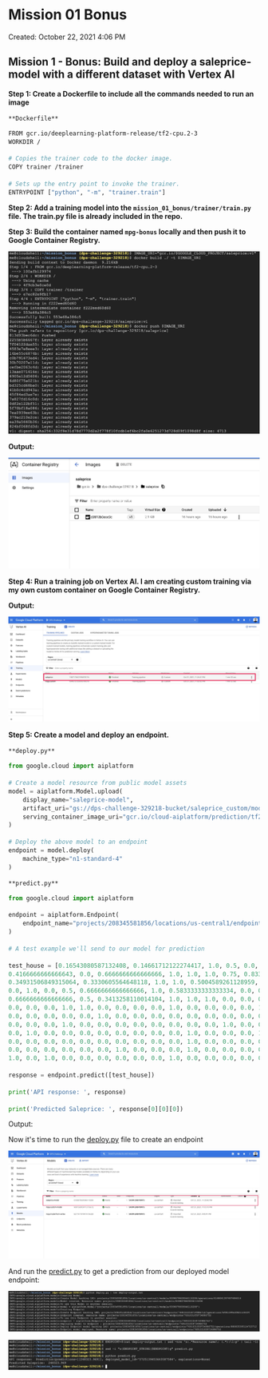 # Mission 01 Bonus

Created: October 22, 2021 4:06 PM

## Mission 1 - Bonus: Build and deploy a saleprice-model with a different dataset with Vertex AI

**Step 1: Create a Dockerfile to include all the commands needed to run an image**

`**Dockerfile**`

```bash
FROM gcr.io/deeplearning-platform-release/tf2-cpu.2-3
WORKDIR /

# Copies the trainer code to the docker image.
COPY trainer /trainer

# Sets up the entry point to invoke the trainer.
ENTRYPOINT ["python", "-m", "trainer.train"]
```

**Step 2: Add a training model into the `mission_01_bonus/trainer/train.py` file. The train.py file is already included in the repo.**

**Step 3: Build the container named `mpg-bonus` locally and then push it to Google Container Registry.** 

![Untitled](Mission%2001%20Bonus%20d721a754efe448b2b80ae97bab7f43d5/Untitled.png)

**Output:**

![Untitled](Mission%2001%20Bonus%20d721a754efe448b2b80ae97bab7f43d5/Untitled%201.png)

**Step 4: Run a training job on Vertex AI. I am creating custom training via my own custom container on Google Container Registry.**

**Output:**

![Untitled](Mission%2001%20Bonus%20d721a754efe448b2b80ae97bab7f43d5/Untitled%202.png)

**Step 5: Create a model and deploy an endpoint.**

`**deploy.py**`

```python
from google.cloud import aiplatform

# Create a model resource from public model assets
model = aiplatform.Model.upload(
    display_name="saleprice-model",
    artifact_uri="gs://dps-challenge-329218-bucket/saleprice_custom/model",
    serving_container_image_uri="gcr.io/cloud-aiplatform/prediction/tf2-cpu.2-3:latest"
)

# Deploy the above model to an endpoint
endpoint = model.deploy(
    machine_type="n1-standard-4"
)
```

`**predict.py**`

```python
from google.cloud import aiplatform

endpoint = aiplatform.Endpoint(
    endpoint_name="projects/208345581856/locations/us-central1/endpoints/7691031059734986752"
)

# A test example we'll send to our model for prediction

test_house = [0.16543080587132408, 0.14661712122274417, 1.0, 0.5, 0.0, 0.0, 0.5555555555555556, 0.6159420289855078,
0.4166666666666643, 0.0, 0.6666666666666666, 1.0, 1.0, 1.0, 0.75, 0.8333333333333333, 0.21598157335223248, 1.0, 0.0,
0.34931506849315064, 0.3330605564648118, 1.0, 1.0, 0.5004589261128959, 0.0, 0.0, 0.41088922381311227, 0.3333333333333333,
0.0, 1.0, 0.0, 0.5, 0.6666666666666666, 1.0, 0.5833333333333334, 0.0, 0.6666666666666666, 1.0, 0.9825870646766168,
0.6666666666666666, 0.5, 0.3413258110014104, 1.0, 1.0, 1.0, 0.0, 0.0, 0.36231884057971014,
0.0, 0.0, 0.0, 1.0, 1.0, 0.0, 0.0, 0.0, 0.0, 1.0, 0.0, 0.0, 0.0, 0.0, 1.0, 0.0, 1.0, 0.0, 0.0, 0.0, 0.0,
0.0, 0.0, 0.0, 0.0, 0.0, 1.0, 0.0, 0.0, 0.0, 0.0, 0.0, 0.0, 0.0, 0.0, 0.0, 0.0, 0.0, 0.0, 0.0, 0.0, 0.0, 0.0, 0.0,
0.0, 0.0, 0.0, 1.0, 0.0, 0.0, 0.0, 0.0, 0.0, 0.0, 0.0, 0.0, 1.0, 0.0, 0.0, 0.0, 0.0, 0.0, 1.0, 0.0, 0.0, 0.0, 0.0, 0.0,
0.0, 1.0, 0.0, 0.0, 0.0, 0.0, 0.0, 0.0, 0.0, 0.0, 1.0, 0.0, 0.0, 0.0, 1.0, 0.0, 0.0, 0.0, 0.0, 0.0, 0.0, 0.0, 0.0, 0.0,
0.0, 0.0, 0.0, 0.0, 0.0, 0.0, 0.0, 0.0, 0.0, 0.0, 1.0, 0.0, 0.0, 0.0, 0.0, 0.0, 0.0, 0.0, 0.0, 0.0, 0.0, 0.0, 0.0, 1.0,
0.0, 0.0, 0.0, 0.0, 0.0, 0.0, 1.0, 0.0, 0.0, 0.0, 1.0, 0.0, 0.0, 0.0, 0.0, 1.0, 0.0, 0.0, 0.0, 0.0, 0.0, 0.0, 0.0, 0.0,
1.0, 0.0, 1.0, 0.0, 0.0, 0.0, 0.0, 0.0, 0.0, 1.0, 0.0, 0.0, 0.0, 0.0, 0.0, 0.0, 0.0, 0.0, 0.0, 0.0, 0.0, 1.0, 0.0, 0.0, 0.0, 0.0, 0.0, 0.0]

response = endpoint.predict([test_house])

print('API response: ', response)

print('Predicted Saleprice: ', response[0][0][0])
```

Output:

Now it's time to run the [deploy.py](http://deploy.py) file to create an endpoint 

![Untitled](Mission%2001%20Bonus%20d721a754efe448b2b80ae97bab7f43d5/Untitled%203.png)

And run the [predict.py](http://predict.py) to get a prediction from our deployed model endpoint:

![Untitled](Mission%2001%20Bonus%20d721a754efe448b2b80ae97bab7f43d5/Untitled%204.png)

![Untitled](Mission%2001%20Bonus%20d721a754efe448b2b80ae97bab7f43d5/Untitled%205.png)